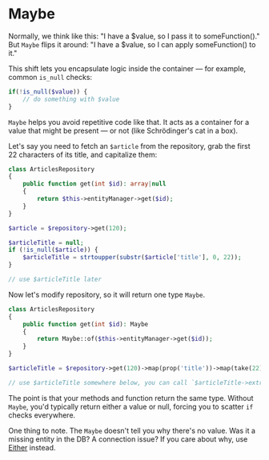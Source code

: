 # Maybe

Normally, we think like this: "I have a \$value, so I pass it to someFunction()."
But `Maybe` flips it around: "I have a \$value, so I can apply someFunction() to it."

This shift lets you encapsulate logic inside the container — for example, common `is_null` checks:
```php
if(!is_null($value)) {
    // do something with $value
}
```

`Maybe` helps you avoid repetitive code like that. It acts as a container for a value that might be present — or not 
(like Schrödinger's cat in a box).

Let's say you need to fetch an `$article` from the repository, grab the first 22 characters of its title, and 
capitalize them:
```php
class ArticlesRepository
{
    public function get(int $id): array|null
    {
        return $this->entityManager->get($id);
    }
}

$article = $repository->get(120);

$articleTitle = null;
if (!is_null($article)) {
    $articleTitle = strtoupper(substr($article['title'], 0, 22));
}

// use $articleTitle later
```

Now let's modify repository, so it will return one type `Maybe`.
```php
class ArticlesRepository
{
    public function get(int $id): Maybe
    {
        return Maybe::of($this->entityManager->get($id));
    }
}

$articleTitle = $repository->get(120)->map(prop('title'))->map(take(22))->map('strtoupper');

// use $articleTitle somewhere below, you can call `$articleTitle->extract()` if you want to get value outside from container.
```

The point is that your methods and function return the same type. Without `Maybe`, you'd typically return either 
a value or null, forcing you to scatter `if` checks everywhere.

One thing to note. The `Maybe` doesn't tell you why there's no value. Was it a missing entity in the DB? A connection 
issue? If you care about why, use [Either](either.md) instead.

